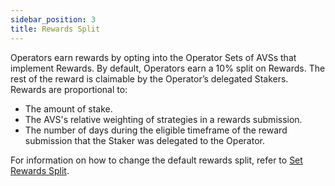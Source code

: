 ```yaml
---
sidebar_position: 3
title: Rewards Split
---
```


Operators earn rewards by opting into the Operator Sets of AVSs that implement Rewards. By default, Operators earn a 10% split
on Rewards. The rest of the reward is claimable by the Operator’s delegated Stakers. Rewards are proportional to:

* The amount of stake.
* The AVS's relative weighting of strategies in a rewards submission.
* The number of days during the eligible timeframe of the reward submission that the Staker was delegated to the Operator.

For information on how to change the default rewards split, refer to [Set Rewards Split](../../operators/howto/configurerewards/set-rewards-split.md).